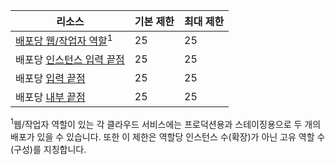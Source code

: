 리소스|기본 제한|최대 제한
---|---|---
[배포당 웹/작업자 역할](../articles/cloud-services/fundamentals-application-models.md#tellmecs)<sup>1</sup>|25|25
배포당 [인스턴스 입력 끝점](http://msdn.microsoft.com/library/gg557552.aspx#InstanceInputEndpoint)|25|25
배포당 [입력 끝점](http://msdn.microsoft.com/library/gg557552.aspx#InputEndpoint)|25|25
배포당 [내부 끝점](http://msdn.microsoft.com/library/gg557552.aspx#InternalEndpoint)|25|25

<sup>1</sup>웹/작업자 역할이 있는 각 클라우드 서비스에는 프로덕션용과 스테이징용으로 두 개의 배포가 있을 수 있습니다. 또한 이 제한은 역할당 인스턴스 수(확장)가 아닌 고유 역할 수(구성)를 지칭합니다.

<!---HONumber=AcomDC_0211_2016-->